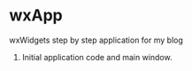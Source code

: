 # wxApp
wxWidgets step by step application for my blog
1. Initial application code and main window.
